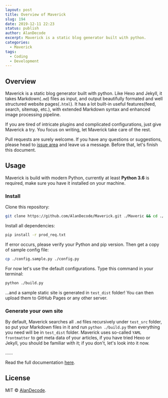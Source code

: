 ```yaml
---
layout: post
title: Overview of Maverick
slug: 194
date: 2019-12-11 22:23
status: publish
author: AlanDecode
excerpt: Maverick is a static blog generator built with python.
categories: 
  - Maverick
tags: 
  - Coding
  - Development
---
```


## Overview

Maverick is a static blog generator built with python. Like Hexo and Jekyll, it takes Markdown(`.md`) files as input, and output beautifully formated and well structured website pages(`.html`). It has a lot built-in useful features(feed, search, sitemap, etc.), with extended Markdown syntax and enhanced image processing pipeline.

If you are tired of intricate plugins and complicated configurations, just give Maverick a try. You focus on writing, let Maverick take care of the rest.

Pull requests are surely welcome. If you have any questions or suggestions, please head to [issue area](https://github.com/AlanDecode/Maverick/issues) and leave us a message. Before that, let's finish this document.

## Usage

Maverick is build with modern Python, currently at least **Python 3.6** is required, make sure you have it installed on your machine.

### Install

Clone this repository:

```bash
git clone https://github.com/AlanDecode/Maverick.git ./Maveric && cd ./Maveric
```

Install all dependencies:

```bash
pip install -r prod_req.txt
```

If error occurs, please verify your Python and pip version. Then get a copy of sample config file:

```bash
cp ./config.sample.py ./config.py
```

For now let's use the default configurations. Type this command in your terminal:

```bash
python ./build.py
```

...and a sample static site is generated in `test_dist` folder! You can then upload them to GitHub Pages or any other server. 

### Generate your own site

By default, Maverick searches all `.md` files recursively under `test_src` folder, so put your Markdown files in it and run `python ./build.py` then everything you need will be in `test_dist` folder. Maverick uses so-called `YAML frontmatter` to get meta data of your articles, if you have tried Hexo or Jekyll, you should be familiar with it; if you don't, let's look into it now.

......

Read the full documentation [here](https://github.com/AlanDecode/Maverick).

## License

MIT © [AlanDecode](https://github.com/AlanDecode).
